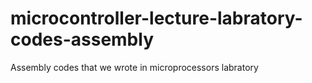 # microcontroller-lecture-labratory-codes-assembly
Assembly codes that we wrote in microprocessors labratory
